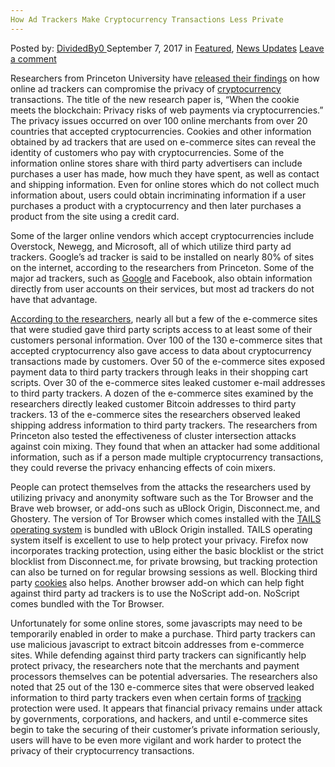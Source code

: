 ```yaml
---
How Ad Trackers Make Cryptocurrency Transactions Less Private
---
```

<article class="post-listing post-22424 post type-post status-publish format-standard has-post-thumbnail hentry 
 tag-ad tag-cryptocurrency tag-private tag-trackers tag-transactions">
    <div class="post-inner">
        <span>Posted by: <a href="https://www.deepdotweb.com/author/dividedby0/" title="">DividedBy0 </a></span>
    <span>September 7, 2017</span>
    <span>in <a href="https://www.deepdotweb.com/category/deepdot-news/" rel="category tag">Featured</a>, <a href="https://www.deepdotweb.com/category/news-updates/" rel="category tag">News Updates</a></span>
    <span><a href="https://www.deepdotweb.com/2017/09/07/ad-trackers-make-cryptocurrency-transactions-less-private/#respond">Leave a comment</a></span>
    </p>
    <div class="clear"></div>
    <div class="entry">
    <p>Researchers from Princeton University have <a href="https://arxiv.org/pdf/1708.04748.pdf">released their findings</a> on how online ad trackers can compromise the privacy of <a href="https://www.deepdotweb.com/tag/cryptocurrency/">cryptocurrency</a> transactions. The title of the new research paper is, “When the cookie meets the blockchain: Privacy risks of web payments via cryptocurrencies.” The privacy issues occurred on over 100 online merchants from over 20 countries that accepted cryptocurrencies. Cookies and other information obtained by ad trackers that are used on e-commerce sites can reveal the identity of customers who pay with cryptocurrencies. Some of the information online stores share with third party advertisers can include purchases a user has made, how much they have spent, as well as contact and shipping information. Even for online stores which do not collect much information about, users could obtain incriminating information if a user purchases a product with a cryptocurrency and then later purchases a product from the site using a credit card.</p>
    <p>Some of the larger online vendors which accept cryptocurrencies include Overstock, Newegg, and Microsoft, all of which utilize third party ad trackers. Google’s ad tracker is said to be installed on nearly 80% of sites on the internet, according to the researchers from Princeton. Some of the major ad trackers, such as <a href="https://www.deepdotweb.com/tag/google/">Google</a> and Facebook, also obtain information directly from user accounts on their services, but most ad trackers do not have that advantage.</p>
    <p><a href="https://www.bleepingcomputer.com/news/technology/ad-trackers-on-e-commerce-sites-can-unmask-bitcoin-transactions/">According to the researchers</a>, nearly all but a few of the e-commerce sites that were studied gave third party scripts access to at least some of their customers personal information. Over 100 of the 130 e-commerce sites that accepted cryptocurrency also gave access to data about cryptocurrency transactions made by customers. Over 50 of the e-commerce sites exposed payment data to third party trackers through leaks in their shopping cart scripts. Over 30 of the e-commerce sites leaked customer e-mail addresses to third party trackers. A dozen of the e-commerce sites examined by the researchers directly leaked customer Bitcoin addresses to third party trackers. 13 of the e-commerce sites the researchers observed leaked shipping address information to third party trackers. The researchers from Princeton also tested the effectiveness of cluster intersection attacks against coin mixing. They found that when an attacker had some additional information, such as if a person made multiple cryptocurrency transactions, they could reverse the privacy enhancing effects of coin mixers.</p>
    <p>People can protect themselves from the attacks the researchers used by utilizing privacy and anonymity software such as the Tor Browser and the Brave web browser, or add-ons such as uBlock Origin, Disconnect.me, and Ghostery. The version of Tor Browser which comes installed with the <a href="https://www.deepdotweb.com/2017/01/07/staying-safe-deep-tails/">TAILS operating system</a> is bundled with uBlock Origin installed. TAILS operating system itself is excellent to use to help protect your privacy. Firefox now incorporates tracking protection, using either the basic blocklist or the strict blocklist from Disconnect.me, for private browsing, but tracking protection can also be turned on for regular browsing sessions as well. Blocking third party <a href="https://www.deepdotweb.com/jolly-rogers-security-guide-for-beginners/cookies-javascript-revisited-plus-flash-cookies-and-other-browser-tracking/">cookies</a> also helps. Another browser add-on which can help fight against third party ad trackers is to use the NoScript add-on. NoScript comes bundled with the Tor Browser.</p>
    <p>Unfortunately for some online stores, some javascripts may need to be temporarily enabled in order to make a purchase. Third party trackers can use malicious javascript to extract bitcoin addresses from e-commerce sites. While defending against third party trackers can significantly help protect privacy, the researchers note that the merchants and payment processors themselves can be potential adversaries. The researchers also noted that 25 out of the 130 e-commerce sites that were observed leaked information to third party trackers even when certain forms of <a href="https://www.deepdotweb.com/jolly-rogers-security-guide-for-beginners/tracking-cookies/">tracking</a> protection were used. It appears that financial privacy remains under attack by governments, corporations, and hackers, and until e-commerce sites begin to take the securing of their customer&#8217;s private information seriously, users will have to be even more vigilant and work harder to protect the privacy of their cryptocurrency transactions.</p>
    </div>
    <span style="display:none"><a href="https://www.deepdotweb.com/tag/ad/" rel="tag">ad</a> <a href="https://www.deepdotweb.com/tag/cryptocurrency/" rel="tag">cryptocurrency</a> <a href="https://www.deepdotweb.com/tag/private/" rel="tag">private</a> <a href="https://www.deepdotweb.com/tag/trackers/" rel="tag">trackers</a> <a href="https://www.deepdotweb.com/tag/transactions/" rel="tag">transactions</a></span> <span style="display:none" class="updated">2017-09-07</span>
    <div style="display:none" class="vcard author" itemprop="author" itemscope itemtype="http://schema.org/Person"><strong class="fn" itemprop="name"><a href="https://www.deepdotweb.com/author/dividedby0/" title="Posts by DividedBy0" rel="author">DividedBy0</a></strong></div>
    </div>
</article>

